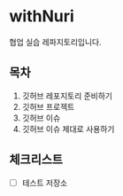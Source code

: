 # withNuri
협업 실습 레파지토리입니다.

## 목차
1. 깃허브 레포지토리 준비하기
2. 깃허브 프로젝트
3. 깃허브 이슈
4. 깃허브 이슈 제대로 사용하기


## 체크리스트
- [ ] 테스트 저장소 
